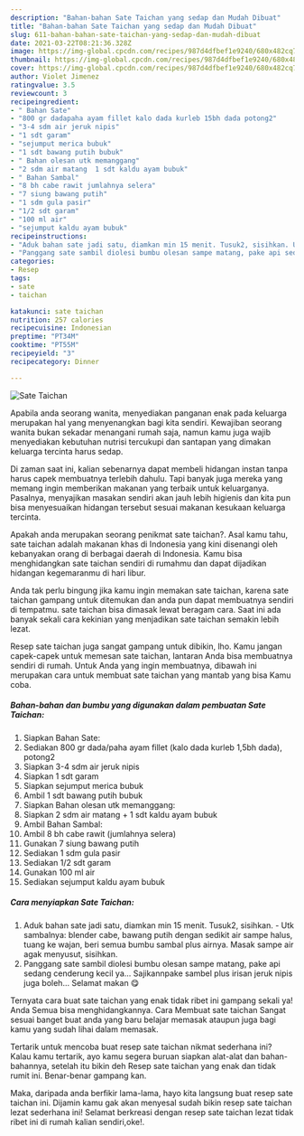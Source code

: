 ```yaml
---
description: "Bahan-bahan Sate Taichan yang sedap dan Mudah Dibuat"
title: "Bahan-bahan Sate Taichan yang sedap dan Mudah Dibuat"
slug: 611-bahan-bahan-sate-taichan-yang-sedap-dan-mudah-dibuat
date: 2021-03-22T08:21:36.328Z
image: https://img-global.cpcdn.com/recipes/987d4dfbef1e9240/680x482cq70/sate-taichan-foto-resep-utama.jpg
thumbnail: https://img-global.cpcdn.com/recipes/987d4dfbef1e9240/680x482cq70/sate-taichan-foto-resep-utama.jpg
cover: https://img-global.cpcdn.com/recipes/987d4dfbef1e9240/680x482cq70/sate-taichan-foto-resep-utama.jpg
author: Violet Jimenez
ratingvalue: 3.5
reviewcount: 3
recipeingredient:
- " Bahan Sate"
- "800 gr dadapaha ayam fillet kalo dada kurleb 15bh dada potong2"
- "3-4 sdm air jeruk nipis"
- "1 sdt garam"
- "sejumput merica bubuk"
- "1 sdt bawang putih bubuk"
- " Bahan olesan utk memanggang"
- "2 sdm air matang  1 sdt kaldu ayam bubuk"
- " Bahan Sambal"
- "8 bh cabe rawit jumlahnya selera"
- "7 siung bawang putih"
- "1 sdm gula pasir"
- "1/2 sdt garam"
- "100 ml air"
- "sejumput kaldu ayam bubuk"
recipeinstructions:
- "Aduk bahan sate jadi satu, diamkan min 15 menit. Tusuk2, sisihkan. Utk sambalnya: blender cabe, bawang putih dengan sedikit air sampe halus, tuang ke wajan, beri semua bumbu sambal plus airnya. Masak sampe air agak menyusut, sisihkan."
- "Panggang sate sambil diolesi bumbu olesan sampe matang, pake api sedang cenderung kecil ya... Sajikannpake sambel plus irisan jeruk nipis juga boleh... Selamat makan 😋"
categories:
- Resep
tags:
- sate
- taichan

katakunci: sate taichan 
nutrition: 257 calories
recipecuisine: Indonesian
preptime: "PT34M"
cooktime: "PT55M"
recipeyield: "3"
recipecategory: Dinner

---
```



![Sate Taichan](https://img-global.cpcdn.com/recipes/987d4dfbef1e9240/680x482cq70/sate-taichan-foto-resep-utama.jpg)

Apabila anda seorang wanita, menyediakan panganan enak pada keluarga merupakan hal yang menyenangkan bagi kita sendiri. Kewajiban seorang  wanita bukan sekadar menangani rumah saja, namun kamu juga wajib menyediakan kebutuhan nutrisi tercukupi dan santapan yang dimakan keluarga tercinta harus sedap.

Di zaman  saat ini, kalian sebenarnya dapat membeli hidangan instan tanpa harus capek membuatnya terlebih dahulu. Tapi banyak juga mereka yang memang ingin memberikan makanan yang terbaik untuk keluarganya. Pasalnya, menyajikan masakan sendiri akan jauh lebih higienis dan kita pun bisa menyesuaikan hidangan tersebut sesuai makanan kesukaan keluarga tercinta. 



Apakah anda merupakan seorang penikmat sate taichan?. Asal kamu tahu, sate taichan adalah makanan khas di Indonesia yang kini disenangi oleh kebanyakan orang di berbagai daerah di Indonesia. Kamu bisa menghidangkan sate taichan sendiri di rumahmu dan dapat dijadikan hidangan kegemaranmu di hari libur.

Anda tak perlu bingung jika kamu ingin memakan sate taichan, karena sate taichan gampang untuk ditemukan dan anda pun dapat membuatnya sendiri di tempatmu. sate taichan bisa dimasak lewat beragam cara. Saat ini ada banyak sekali cara kekinian yang menjadikan sate taichan semakin lebih lezat.

Resep sate taichan juga sangat gampang untuk dibikin, lho. Kamu jangan capek-capek untuk memesan sate taichan, lantaran Anda bisa membuatnya sendiri di rumah. Untuk Anda yang ingin membuatnya, dibawah ini merupakan cara untuk membuat sate taichan yang mantab yang bisa Kamu coba.

<!--inarticleads1-->

##### Bahan-bahan dan bumbu yang digunakan dalam pembuatan Sate Taichan:

1. Siapkan  Bahan Sate:
1. Sediakan 800 gr dada/paha ayam fillet (kalo dada kurleb 1,5bh dada), potong2
1. Siapkan 3-4 sdm air jeruk nipis
1. Siapkan 1 sdt garam
1. Siapkan sejumput merica bubuk
1. Ambil 1 sdt bawang putih bubuk
1. Siapkan  Bahan olesan utk memanggang:
1. Siapkan 2 sdm air matang + 1 sdt kaldu ayam bubuk
1. Ambil  Bahan Sambal:
1. Ambil 8 bh cabe rawit (jumlahnya selera)
1. Gunakan 7 siung bawang putih
1. Sediakan 1 sdm gula pasir
1. Sediakan 1/2 sdt garam
1. Gunakan 100 ml air
1. Sediakan sejumput kaldu ayam bubuk




<!--inarticleads2-->

##### Cara menyiapkan Sate Taichan:

1. Aduk bahan sate jadi satu, diamkan min 15 menit. Tusuk2, sisihkan. - Utk sambalnya: blender cabe, bawang putih dengan sedikit air sampe halus, tuang ke wajan, beri semua bumbu sambal plus airnya. Masak sampe air agak menyusut, sisihkan.
1. Panggang sate sambil diolesi bumbu olesan sampe matang, pake api sedang cenderung kecil ya... Sajikannpake sambel plus irisan jeruk nipis juga boleh... Selamat makan 😋




Ternyata cara buat sate taichan yang enak tidak ribet ini gampang sekali ya! Anda Semua bisa menghidangkannya. Cara Membuat sate taichan Sangat sesuai banget buat anda yang baru belajar memasak ataupun juga bagi kamu yang sudah lihai dalam memasak.

Tertarik untuk mencoba buat resep sate taichan nikmat sederhana ini? Kalau kamu tertarik, ayo kamu segera buruan siapkan alat-alat dan bahan-bahannya, setelah itu bikin deh Resep sate taichan yang enak dan tidak rumit ini. Benar-benar gampang kan. 

Maka, daripada anda berfikir lama-lama, hayo kita langsung buat resep sate taichan ini. Dijamin kamu gak akan menyesal sudah bikin resep sate taichan lezat sederhana ini! Selamat berkreasi dengan resep sate taichan lezat tidak ribet ini di rumah kalian sendiri,oke!.

